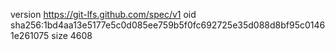 version https://git-lfs.github.com/spec/v1
oid sha256:1bd4aa13e5177e5c0d085ee759b5f0fc692725e35d088d8bf95c01461e261075
size 4608
